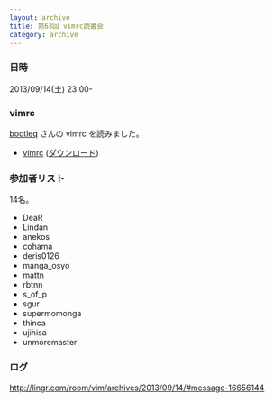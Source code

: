 ```yaml
---
layout: archive
title: 第63回 vimrc読書会
category: archive
---
```


### 日時
2013/09/14(土) 23:00-

### vimrc
[bootleq](https://github.com/bootleq) さんの vimrc を読みました。

- [vimrc](https://github.com/bootleq/vimrc_human/blob/c75c58f2d18d22667f1d59d46fe567d38b2f8062/.vimrc) ([ダウンロード](https://raw.github.com/bootleq/vimrc_human/c75c58f2d18d22667f1d59d46fe567d38b2f8062/.vimrc))

### 参加者リスト

14名。

- DeaR
- Lindan
- anekos
- cohama
- deris0126
- manga_osyo
- mattn
- rbtnn
- s_of_p
- sgur
- supermomonga
- thinca
- ujihisa
- unmoremaster

### ログ
<http://lingr.com/room/vim/archives/2013/09/14/#message-16656144>

